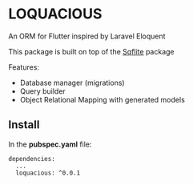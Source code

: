 # LOQUACIOUS

An ORM for Flutter inspired by Laravel Eloquent

This package is built on top of the [Sqflite](https://pub.dev/packages/sqflite) package

Features:
- Database manager (migrations)
- Query builder
- Object Relational Mapping with generated models 

## Install
In the **pubspec.yaml** file:
```
dependencies:
  ...
  loquacious: ^0.0.1
```
